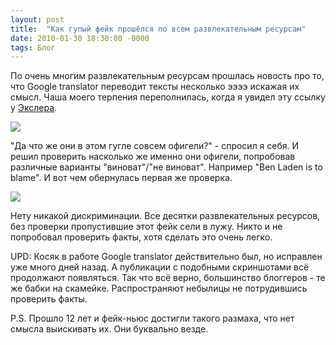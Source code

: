 ```yaml
---
layout: post
title:  "Как гупый фейк прошёлся по всем развлекательным ресурсам"
date: 2010-01-30 18:30:00 -0000
tags: Блог
---
```


По очень многим развлекательным ресурсам прошлась новость про то, что Google translator переводит тексты несколько ээээ искажая их смысл. Чаша моего терпения переполнилась, когда я увидел эту ссылку у <a href="http://www.exler.ru/bannizm/29-01-2010.htm">Экслера</a>. 

<img src="http://www.exler.ru/bannizm/29-01-2010/3.jpg" align="center" />

"Да что же они в этом гугле совсем офигели?" - спросил я себя. И решил проверить насколько же именно они офигели, попробовав различные варианты "виноват"/"не виноват". Например "Ben Laden is to blame". И вот чем обернулась первая же проверка.

<img src="http://2nature.me/files/USA is to blame.png" align="center" />

Нету никакой дискриминации. Все десятки развлекательных ресурсов, без проверки пропустившие этот фейк сели в лужу. Никто и не попробовал проверить факты, хотя сделать это очень легко.

UPD:  Косяк в работе Google translator действительно был, но исправлен уже много дней назад. А публикации с подобными скриншотами всё продолжают появляться. Так что всё верно, большинство блоггеров - те же бабки на скамейке. Распространяют небылицы не потрудившись проверить факты.

P.S. Прошло 12 лет и фейк-ньюс достигли такого размаха, что нет смысла выискивать их. Они буквально везде. 